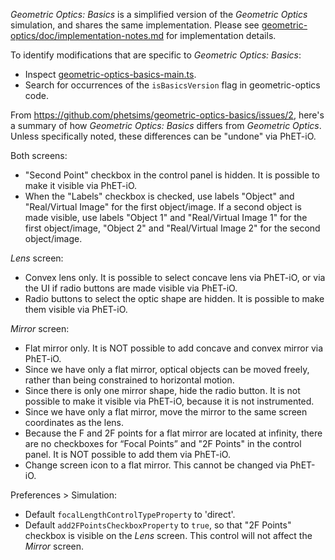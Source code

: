 _Geometric Optics: Basics_ is a simplified version of the _Geometric Optics_ simulation, and shares the same implementation.  Please see [geometric-optics/doc/implementation-notes.md](https://github.com/phetsims/geometric-optics/blob/main/doc/implementation-notes.md) for implementation details.

To identify modifications that are specific to _Geometric Optics: Basics_:

* Inspect [geometric-optics-basics-main.ts](https://github.com/phetsims/geometric-optics-basics/blob/main/js/geometric-optics-basics-main.ts).
* Search for occurrences of the `isBasicsVersion` flag in geometric-optics code.

From https://github.com/phetsims/geometric-optics-basics/issues/2, here's a summary of how _Geometric Optics: Basics_ differs from _Geometric Optics_. Unless specifically noted, these differences can be "undone" via PhET-iO.

Both screens:
* "Second Point" checkbox in the control panel is hidden.  It is possible to make it visible via PhET-iO.
* When the "Labels" checkbox is checked, use labels "Object" and "Real/Virtual Image" for the first object/image. If a second object is made visible, use labels "Object 1" and "Real/Virtual Image 1" for the first object/image, "Object 2" and "Real/Virtual Image 2" for the second object/image.

_Lens_ screen:
* Convex lens only. It is possible to select concave lens via PhET-iO, or via the UI if radio buttons are made visible via PhET-iO.
* Radio buttons to select the optic shape are hidden. It is possible to make them visible via PhET-iO.

_Mirror_ screen:
* Flat mirror only. It is NOT possible to add concave and convex mirror via PhET-iO.
* Since we have only a flat mirror, optical objects can be moved freely, rather than being constrained to horizontal motion.
* Since there is only one mirror shape, hide the radio button. It is not possible to make it visible via PhET-iO, because it is not instrumented.
* Since we have only a flat mirror, move the mirror to the same screen coordinates as the lens.
* Because the F and 2F points for a flat mirror are located at infinity, there are no checkboxes for “Focal Points” and "2F Points" in the control panel. It is NOT possible to add them via PhET-iO.
* Change screen icon to a flat mirror. This cannot be changed via PhET-iO.

Preferences > Simulation:
* Default `focalLengthControlTypeProperty` to 'direct'.
* Default `add2FPointsCheckboxProperty` to `true`, so that "2F Points" checkbox is visible on the _Lens_ screen. This control will not affect the _Mirror_ screen.
